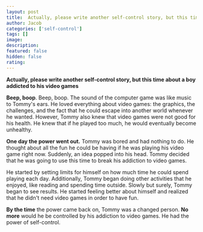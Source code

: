 ```yaml
---
layout: post
title:  Actually, please write another self-control story, but this time about a boy addicted to his video games
author: Jacob
categories: ['self-control']
tags: []
image:
description: 
featured: false
hidden: false
rating: 
---
```


**Actually, please write another self-control story, but this time about a boy addicted to his video games**

**Beep, boop**. Beep, boop. The sound of the computer game was like music to Tommy's ears. He loved everything about video games: the graphics, the challenges, and the fact that he could escape into another world whenever he wanted. However, Tommy also knew that video games were not good for his health. He knew that if he played too much, he would eventually become unhealthy.

**One day the power went out.** Tommy was bored and had nothing to do. He thought about all the fun he could be having if he was playing his video game right now. Suddenly, an idea popped into his head. Tommy decided that he was going to use this time to break his addiction to video games.

He started by setting limits for himself on how much time he could spend playing each day. Additionally, Tommy began doing other activities that he enjoyed, like reading and spending time outside. Slowly but surely, Tommy began to see results. He started feeling better about himself and realized that he didn't need video games in order to have fun.

**By the time** the power came back on, Tommy was a changed person. **No more** would he be controlled by his addiction to video games. He had the power of self-control.
